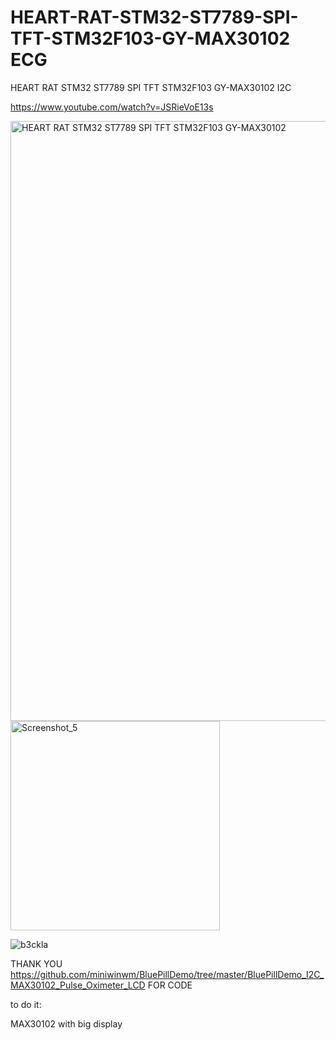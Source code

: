 # HEART-RAT-STM32-ST7789-SPI-TFT-STM32F103-GY-MAX30102 ECG
HEART RAT STM32 ST7789 SPI TFT STM32F103 GY-MAX30102 I2C

https://www.youtube.com/watch?v=JSRieVoE13s

<img width="960" alt="HEART RAT STM32 ST7789 SPI TFT STM32F103 GY-MAX30102" src="https://github.com/offpic/HEART-RAT-STM32-ST7789-SPI-TFT-STM32F103-GY-MAX30102/assets/31142397/85e9ce05-5236-4109-a7c9-e85e4b37a1fc">
<img width="335" alt="Screenshot_5" src="https://github.com/offpic/HEART-RAT-STM32-ST7789-SPI-TFT-STM32F103-GY-MAX30102/assets/31142397/d4897a8e-5029-4e11-bcad-11c2beaa3485">

![b3ckla](https://github.com/offpic/HEART-RAT-STM32-ST7789-SPI-TFT-STM32F103-GY-MAX30102/assets/31142397/40d24d3b-52c9-444e-971e-5cd1268a9787)


THANK YOU https://github.com/miniwinwm/BluePillDemo/tree/master/BluePillDemo_I2C_MAX30102_Pulse_Oximeter_LCD FOR CODE

to do it:

MAX30102 with big display
